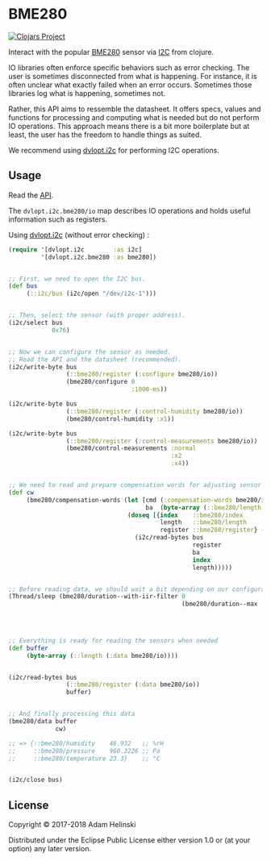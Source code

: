 # BME280

[![Clojars
Project](https://img.shields.io/clojars/v/dvlopt/i2c.bme280.svg)](https://clojars.org/dvlopt/i2c.bme280)

Interact with the popular
[BME280](https://www.bosch-sensortec.com/bst/products/all_products/bme280)
sensor via [I2C](https://en.wikipedia.org/wiki/I%C2%B2C) from clojure.

IO libraries often enforce specific behaviors such as error checking. The user
is sometimes disconnected from what is happening. For instance, it is often
unclear what exactly failed when an error occurs. Sometimes those libraries log
what is happening, sometimes not.

Rather, this API aims to ressemble the datasheet. It offers specs, values and
functions for processing and computing what is needed but do not perform IO
operations. This approach means there is a bit more boilerplate but at least,
    the user has the freedom to handle things as suited.

We recommend using [dvlopt.i2c](https://github.com/dvlopt/i2c) for performing
I2C operations.


## Usage

Read the [API](https://dvlopt.github.io/doc/dvlopt/i2c.bme280/).

The `dvlopt.i2c.bme280/io` map describes IO operations and holds useful
information such as registers.

Using [dvlopt.i2c](https://github.com/dvlopt/i2c) (without error checking) :

```clj
(require '[dvlopt.i2c        :as i2c]
         '[dvlopt.i2c.bme280 :as bme280])


;; First, we need to open the I2C bus.
(def bus
     (::i2c/bus (i2c/open "/dev/i2c-1")))


;; Then, select the sensor (with proper address).
(i2c/select bus
            0x76)


;; Now we can configure the sensor as needed.
;; Read the API and the datasheet (recommended).
(i2c/write-byte bus
                (::bme280/register (:configure bme280/io))
                (bme280/configure 0
                                  :1000-ms))

(i2c/write-byte bus
                (::bme280/register (:control-humidity bme280/io))
                (bme280/control-humidity :x1))

(i2c/write-byte bus
                (::bme280/register (:control-measurements bme280/io))
                (bme280/control-measurements :normal
                                             :x2
                                             :x4))


;; We need to read and prepare compensation words for adjusting sensor data later on.
(def cw
     (bme280/compensation-words (let [cmd (:compensation-words bme280/io)
                                      ba  (byte-array (::bme280/length cmd))]
                                 (doseq [{index    ::bme280/index
                                          length   ::bme280/length
                                          register ::bme280/register} (::bme280/registers cmd)]
                                   (i2c/read-bytes bus
                                                   register
                                                   ba
                                                   index
                                                   length)))))


;; Before reading data, we should wait a bit depending on our configuration
(Thread/sleep (bme280/duration--with-iir-filter 0
                                                (bme280/duration--max :x1
                                                                      :x2
                                                                      :x4)))


;; Everything is ready for reading the sensors when needed
(def buffer
     (byte-array (::length (:data bme280/io))))


(i2c/read-bytes bus
                (::bme280/register (:data bme280/io))
                buffer)


;; And finally processing this data
(bme280/data buffer
             cw)

;; => {::bme280/humidity    46.932   ;; %rH  
;;     ::bme280/pressure    960.3226 ;; Pa
;;     ::bme280/temperature 23.3}    ;; °C


(i2c/close bus)
```

## License

Copyright © 2017-2018 Adam Helinski

Distributed under the Eclipse Public License either version 1.0 or (at
your option) any later version.
